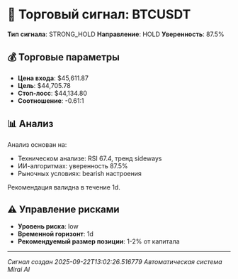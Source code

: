 
# 🎯 Торговый сигнал: BTCUSDT

**Тип сигнала**: STRONG_HOLD
**Направление**: HOLD
**Уверенность**: 87.5%

## 💰 Торговые параметры
- **Цена входа**: $45,611.87
- **Цель**: $44,705.78
- **Стоп-лосс**: $44,134.80
- **Соотношение**: -0.61:1

## 📊 Анализ

Анализ основан на:
- Техническом анализе: RSI 67.4, тренд sideways
- ИИ-алгоритмах: уверенность 87.5%
- Рыночных условиях: bearish настроения

Рекомендация валидна в течение 1d.
        

## ⚠️ Управление рисками
- **Уровень риска**: low
- **Временной горизонт**: 1d
- **Рекомендуемый размер позиции**: 1-2% от капитала

---
*Сигнал создан 2025-09-22T13:02:26.516779*
*Автоматическая система Mirai AI*
        